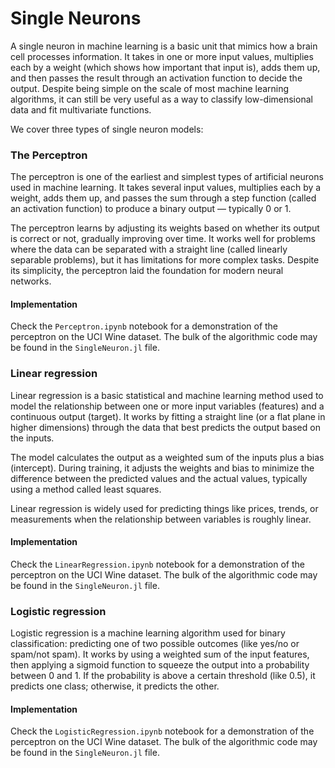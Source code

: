 # Single Neurons
A single neuron in machine learning is a basic unit that mimics how a brain cell processes information. It takes in one or more input values, multiplies each by a weight (which shows how important that input is), adds them up, and then passes the result through an activation function to decide the output. Despite being simple on the scale of most machine learning algorithms, it can still be very useful as a way to classify low-dimensional data and fit multivariate functions. 

We cover three types of single neuron models:
### The Perceptron
The perceptron is one of the earliest and simplest types of artificial neurons used in machine learning. It takes several input values, multiplies each by a weight, adds them up, and passes the sum through a step function (called an activation function) to produce a binary output — typically 0 or 1.

The perceptron learns by adjusting its weights based on whether its output is correct or not, gradually improving over time. It works well for problems where the data can be separated with a straight line (called linearly separable problems), but it has limitations for more complex tasks. Despite its simplicity, the perceptron laid the foundation for modern neural networks.
#### Implementation
Check the `Perceptron.ipynb` notebook for a demonstration of the perceptron on the UCI Wine dataset. The bulk of the algorithmic code may be found in the `SingleNeuron.jl` file.

### Linear regression
Linear regression is a basic statistical and machine learning method used to model the relationship between one or more input variables (features) and a continuous output (target). It works by fitting a straight line (or a flat plane in higher dimensions) through the data that best predicts the output based on the inputs.

The model calculates the output as a weighted sum of the inputs plus a bias (intercept). During training, it adjusts the weights and bias to minimize the difference between the predicted values and the actual values, typically using a method called least squares.

Linear regression is widely used for predicting things like prices, trends, or measurements when the relationship between variables is roughly linear.
#### Implementation
Check the `LinearRegression.ipynb` notebook for a demonstration of the perceptron on the UCI Wine dataset. The bulk of the algorithmic code may be found in the `SingleNeuron.jl` file.

### Logistic regression
Logistic regression is a machine learning algorithm used for binary classification: predicting one of two possible outcomes (like yes/no or spam/not spam). It works by using a weighted sum of the input features, then applying a sigmoid function to squeeze the output into a probability between 0 and 1. If the probability is above a certain threshold (like 0.5), it predicts one class; otherwise, it predicts the other. 
#### Implementation
Check the `LogisticRegression.ipynb` notebook for a demonstration of the perceptron on the UCI Wine dataset. The bulk of the algorithmic code may be found in the `SingleNeuron.jl` file.
